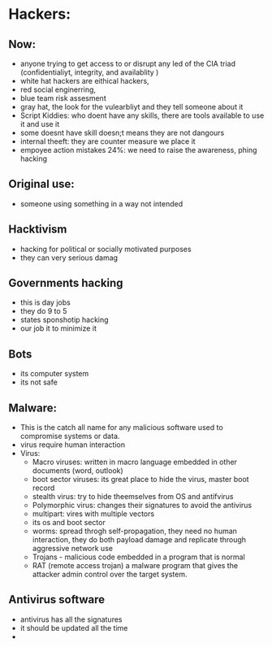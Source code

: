 
# Hackers:

## Now:
- anyone trying to get access to or disrupt any led of the CIA triad (confidentialiyt, integrity, and availablity )
- white hat hackers are eithical hackers,
- red social enginerring,
- blue team risk assesment
- gray hat, the look for the vulearbliyt and they tell someone about it
- Script Kiddies: who doent have any skills, there are tools available to use it and use it
- some doesnt have skill doesn;t means they are not dangours
- internal theeft: they are counter measure we place it
- empoyee action mistakes 24%: we need to raise the awareness, phing hacking

## Original use:
- someone using something in a way not intended 

## Hacktivism
- hacking for political or socially motivated purposes
- they can very serious damag

## Governments hacking
- this is day jobs
- they do 9 to 5
- states sponshotip hacking
- our job it to minimize it


## Bots
- its computer system
- its not safe


## Malware:
- This is the catch all name for any malicious software used to compromise systems or data.
- virus require human interaction
- Virus:
    - Macro viruses: written in macro language embedded in other documents (word, outlook)
    - boot sector viruses: its great place to hide the virus, master boot record
    - stealth virus: try to hide theemselves from OS and antifvirus
    - Polymorphic virus: changes their signatures to avoid the antivirus
    - multipart: vires with multiple vectors
    - its os and boot sector
    - worms: spread throgh self-propagation, they need no human interaction, they do both payload damage and replicate through aggressive network use
    - Trojans - malicious code embedded in a program that is normal
    - RAT (remote access trojan) a malware program that gives the attacker admin control over the target system.

## Antivirus software
- antivirus has all the signatures
- it should be updated all the time
-
